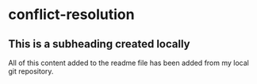 # conflict-resolution
## This is a subheading created locally

All of this content added to the readme file has been added from my local git repository.